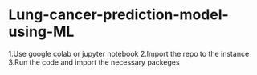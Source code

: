 # Lung-cancer-prediction-model-using-ML
1.Use google colab or jupyter notebook
2.Import the repo to the instance 
3.Run the code and import the necessary packeges  
